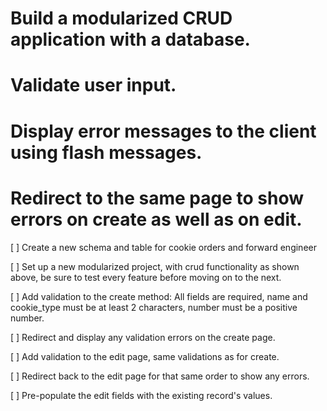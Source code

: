 # Build a modularized CRUD application with a database.
# Validate user input.
# Display error messages to the client using flash messages.
# Redirect to the same page to show errors on create as well as on edit.

[ ] Create a new schema and table for cookie orders and forward engineer

[ ] Set up a new modularized project, with crud functionality as shown above, be sure to test every feature before moving on to the next.

[ ] Add validation to the create method: All fields are required, name and cookie_type must be at least 2 characters, number must be a positive number.

[ ] Redirect and display any validation errors on the create page.

[ ] Add validation to the edit page, same validations as for create.

[ ] Redirect back to the edit page for that same order to show any errors.

[ ] Pre-populate the edit fields with the existing record's values.

